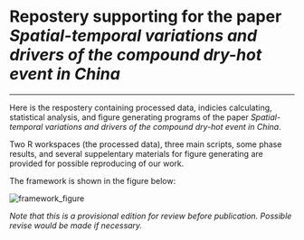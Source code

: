 # Repostery supporting for the paper *Spatial-temporal variations and drivers of the compound dry-hot event in China*
---
Here is the respostery containing processed data, indicies calculating, statistical analysis, and figure generating programs of the paper *Spatial-temporal variations and drivers of the compound dry-hot event in China​*.

Two R workspaces (the processed data), three main scripts, some phase results, and several suppelentary materials for figure generating are provided for possible reproducing of our work.

The framework is shown in the figure below:

![framework_figure](https://user-images.githubusercontent.com/76802881/167647388-c60036f2-73ec-456c-a6c0-d4c36403a9fc.png)

*Note that this is a provisional edition for review before publication. Possible revise would be made if necessary.*


